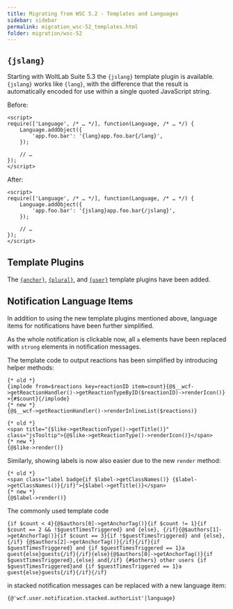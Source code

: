 ```yaml
---
title: Migrating from WSC 5.2 - Templates and Languages
sidebar: sidebar
permalink: migration_wsc-52_templates.html
folder: migration/wsc-52
---
```


## `{jslang}`

Starting with WoltLab Suite 5.3 the `{jslang}` template plugin is available.
`{jslang}` works like `{lang}`, with the difference that the result is automatically encoded for use within a single quoted JavaScript string.

Before:

```smarty
<script>
require(['Language', /* … */], function(Language, /* … */) {
    Language.addObject({
        'app.foo.bar': '{lang}app.foo.bar{/lang}',
    });

    // …
});
</script>
```

After:

```smarty
<script>
require(['Language', /* … */], function(Language, /* … */) {
    Language.addObject({
        'app.foo.bar': '{jslang}app.foo.bar{/jslang}',
    });

    // …
});
</script>
```

## Template Plugins

The [`{anchor}`](view_template-plugins.html#53-anchor), [`{plural}`](view_template-plugins.html#53-plural), and [`{user}`](view_template-plugins.html#53-user) template plugins have been added.

## Notification Language Items

In addition to using the new template plugins mentioned above, language items for notifications have been further simplified.

As the whole notification is clickable now, all `a` elements have been replaced with `strong` elements in notification messages.

The template code to output reactions has been simplified by introducing helper methods:

```smarty
{* old *}
{implode from=$reactions key=reactionID item=count}{@$__wcf->getReactionHandler()->getReactionTypeByID($reactionID)->renderIcon()}×{#$count}{/implode}
{* new *}
{@$__wcf->getReactionHandler()->renderInlineList($reactions)}

{* old *}
<span title="{$like->getReactionType()->getTitle()}" class="jsTooltip">{@$like->getReactionType()->renderIcon()}</span>
{* new *}
{@$like->render()}
```

Similarly, showing labels is now also easier due to the new `render` method:

```smarty
{* old *}
<span class="label badge{if $label->getClassNames()} {$label->getClassNames()}{/if}">{$label->getTitle()}</span>
{* new *}
{@$label->render()}
```

The commonly used template code

```smarty
{if $count < 4}{@$authors[0]->getAnchorTag()}{if $count != 1}{if $count == 2 && !$guestTimesTriggered} and {else}, {/if}{@$authors[1]->getAnchorTag()}{if $count == 3}{if !$guestTimesTriggered} and {else}, {/if} {@$authors[2]->getAnchorTag()}{/if}{/if}{if $guestTimesTriggered} and {if $guestTimesTriggered == 1}a guest{else}guests{/if}{/if}{else}{@$authors[0]->getAnchorTag()}{if $guestTimesTriggered},{else} and{/if} {#$others} other users {if $guestTimesTriggered}and {if $guestTimesTriggered == 1}a guest{else}guests{/if}{/if}{/if}
```

in stacked notification messages can be replaced with a new language item:

```smarty
{@'wcf.user.notification.stacked.authorList'|language}
```
